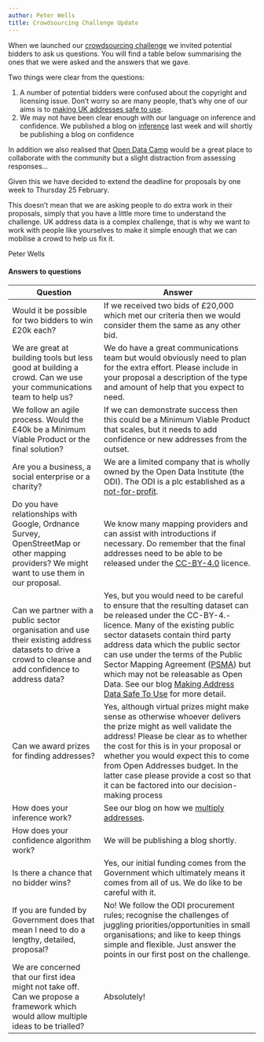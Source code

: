 ```yaml
---
author: Peter Wells
title: Crowdsourcing Challenge Update
--- 
```


When we launched our [crowdsourcing challenge](https://alpha.openaddressesuk.org/blog/2015/01/22/crowdsourcing-challenge) we invited potential bidders to ask us questions. You will find a table below summarising the ones that we were asked and the answers that we gave.

Two things were clear from the questions:

1. A number of potential bidders were confused about the copyright and licensing issue. Don’t worry so are many people, that’s why one of our aims is to [making UK addresses safe to use](https://openaddressesuk.org/blog/2015/01/26/making-address-data-safe).
2. We may not have been clear enough with our language on inference and confidence. We published a blog on [inference](https://openaddressesuk.org/blog/2015/02/12/inference) last week and will shortly be publishing a blog on confidence

In addition we also realised that [Open Data Camp](http://odcamp.org.uk/) would be a great place to collaborate with the community but a slight distraction from assessing responses...

Given this we have decided to extend the deadline for proposals by one week to Thursday 25 February.

This doesn’t mean that we are asking people to do extra work in their proposals, simply that you have a little more time to understand the challenge. UK address data is a complex challenge, that is why we want to work with people like yourselves to make it simple enough that we can mobilise a crowd to help us fix it.

Peter Wells


#### Answers to questions


|Question|Answer|
|--------------------|---------------------|
|Would it be possible for two bidders to win £20k each?|If we received two bids of £20,000 which met our criteria then we would consider them the same as any other bid.|
|We are great at building tools but less good at building a crowd. Can we use your communications team to help us?|We do have a great communications team but would obviously need to plan for the extra effort. Please include in your proposal a description of the type and amount of help that you expect to need.|
|We follow an agile process. Would the £40k be a Minimum Viable Product or the final solution?|If we can demonstrate success then this could be a Minimum Viable Product that scales, but it needs to add confidence or new addresses from the outset.|
|Are you a business, a social enterprise or a charity?|We are a limited company that is wholly owned by the Open Data Institute (the ODI). The ODI is a plc established as a [not-for-profit](http://theodi.org/faq).|
|Do you have relationships with Google, Ordnance Survey, OpenStreetMap or other mapping providers? We might want to use them in our proposal.|We know many mapping providers and can assist with introductions if necessary. Do remember that the final addresses need to be able to be released under the [CC-BY-4.0](https://creativecommons.org/licenses/by/4.0/) licence.|
|Can we partner with a public sector organisation and use their existing address datasets to drive a crowd to cleanse and add confidence to address data?|Yes, but you would need to be careful to ensure that the resulting dataset can be released under the CC-BY-4.- licence. Many of the existing public sector datasets contain third party address data which the public sector can use under the terms of the Public Sector Mapping Agreement ([PSMA](http://www.ordnancesurvey.co.uk/business-and-government/public-sector/mapping-agreements/)) but which may not be releasable as Open Data. See our blog [Making Address Data Safe To Use](https://alpha.openaddressesuk.org/blog/2015/01/26/making-address-data-safe) for more detail.|
|Can we award prizes for finding addresses?|Yes, although virtual prizes might make sense as otherwise whoever delivers the prize might as well validate the address! Please be clear as to whether the cost for this is in your proposal or whether you would expect this to come from Open Addresses budget. In the latter case please provide a cost so that it can be factored into our decision-making process|
|How does your inference work?|See our blog on how we [multiply addresses](https://alpha.openaddressesuk.org/blog/2015/02/12/inference).|
|How does your confidence algorithm work?|We will be publishing a blog shortly.|
|Is there a chance that no bidder wins?|Yes, our initial funding comes from the Government which ultimately means it comes from all of us. We do like to be careful with it.|
|If you are funded by Government does that mean I need to do a lengthy, detailed, proposal?|No! We follow the ODI procurement rules; recognise the challenges of juggling priorities/opportunities in small organisations; and like to keep things simple and flexible. Just answer the points in our first post on the challenge.|
|We are concerned that our first idea might not take off. Can we propose a framework which would allow multiple ideas to be trialled?|Absolutely!|

